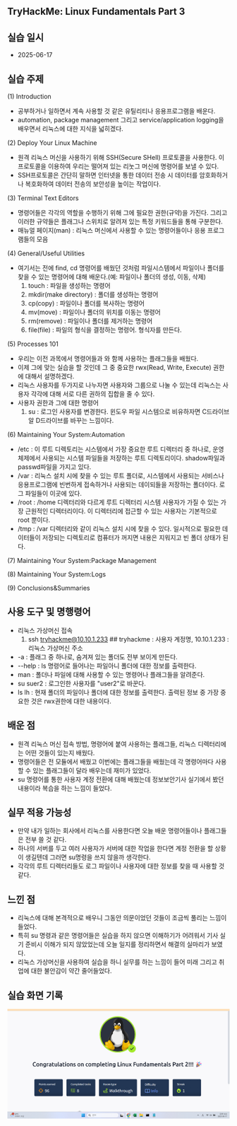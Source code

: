 ## TryHackMe: Linux Fundamentals Part 3

## 실습 일시
 - 2025-06-17

## 실습 주제
(1) Introduction 
 - 공부하거나 일하면서 계속 사용할 것 같은 유틸리티나 응용프로그램을 배운다.
 - automation, package management 그리고 service/application logging을 배우면서 리눅스에 대한 지식을 넓히겠다.

(2) Deploy Your Linux Machine
 - 원격 리눅스 머신을 사용하기 위해 SSH(Secure SHell) 프로토콜을 사용한다. 이 프로토콜을 이용하여 우리는 떨어져 있는 리눗그 머신에 명령어를 보낼 수 있다.
 - SSH프로토콜은 간단히 말하면 인터넷을 통한 데이터 전송 시 데이터를 암호화하거나 복호화하여 데이터 전송의 보안성을 높이는 작업이다.

(3) Terminal Text Editors
 - 명령어들은 각각의 역할을 수행하기 위해 그에 필요한 권한(규약)을 가진다. 그리고 이러한 규약들은 플래그나 스위치로 알려져 있는 특정 키워드들을 통해 구분한다.
 - 매뉴얼 페이지(man) : 리눅스 머신에서 사용할 수 있는 명령어들이나 응용 프로그램들의 모음

(4) General/Useful Utilities
 - 여기서는 전에 find, cd 명령어를 배웠던 것처럼 파일시스템에서 파일이나 폴더를 찾을 수 있는 명령어에 대해 배운다.(예: 파일이나 폴더의 생성, 이동, 삭제)
   1) touch : 파일을 생성하는 명령어
   2) mkdir(make directory) : 폴더를 생성하는 명령어
   3) cp(copy) : 파일이나 폴더를 복사하는 명령어
   4) mv(move) : 파일이나 폴더의 위치를 이동는 명령어
   5) rm(remove) : 파일이나 폴더를 제거하는 명령어
   6) file(file) : 파일의 형식을 결정하는 명령어. 형식자를 만든다. 

(5) Processes 101
 - 우리는 이전 과목에서 명령어들과 와 함께 사용하는 플래그들을 배웠다.
 - 이제 그에 맞는 실습을 할 것인데 그 중 중요한 rwx(Read, Write, Execute) 권한에 대해서 설명하겠다.
 - 리눅스 사용자를 두가지로 나누자면 사용자와 그룹으로 나눌 수 있는데 리눅스는 사용자 각각에 대해 서로 다른 권하의 집합을 줄 수 있다.
 - 사용자 권한과 그에 대한 명령어
   1) su : 로그인 사용자를 변경한다. 윈도우 파일 시스템으로 비유하자면 C드라이브알 D드라이브를 바꾸는 느낌이다.

(6) Maintaining Your System:Automation
 - /etc : 이 루트 디렉토리는 시스템에서 가장 중요한 루트 디렉터리 중 하나로, 운영체제에서 사용되는 시스템 파일들을 저장하는 루트 디렉토리이다. shadow파일과 passwd파일을 가지고 있다.
 - /var : 리눅스 설치 시에 찾을 수 있는 루트 폴더로, 시스템에서 사용되는 서비스나 응용프로그램에 빈번하게 접속하거나 사용되는 데이되들을 저장하는 폴더이다. 로그 파일들이 이곳에 있다.
 - /root : /home 디렉터리와 다르게 루트 디렉터리 시스템 사용자가 가질 수 있는 가장 근원적인 디렉터리이다. 이 디렉터리에 접근할 수 있는 사용자는 기본적으로 root 뿐이다.
 - /tmp : /var 디렉터리와 같이 리눅스 설치 시에 찾을 수 있다. 일시적으로 필요한 데이터들이 저장되는 디렉토리로 컴퓨터가 꺼지면 내용은 지워지고 빈 폴더 상태가 된다. 

(7) Maintaining Your System:Package Management

(8) Maintaining Your System:Logs

(9) Conclusions&Summaries

## 사용 도구 및 명행령어   
 - 리눅스 가상머신 접속
   1) ssh tryhackme@10.10.1.233 ## tryhackme : 사용자 계정명, 10.10.1.233 : 리눅스 가상머신 주소
 - -a : 플래그 중 하나로, 숨겨져 있는 폴더도 전부 보이게 만든다.
 - --help : ls 명령어로 들어나는 파일아니 폴더에 대한 정보를 출력한다.
 - man : 폴더나 파일에 대해 사용할 수 있는 명령어나 플래그들을 알려준다.
 - su suer2 : 로그인한 사용자를 "user2"로 바꾼다.
 - ls lh : 현재 폴더의 파일이나 폴더에 대한 정보를 출력한다. 출력된 정보 중 가장 중요한 것은 rwx권한에 대한 내용이다.
 
## 배운 점
 - 원격 리눅스 머신 접속 방법, 명령어에 붙여 사용하는 플래그들, 리눅스 디렉터리에는 어떤 것들이 있는지 배웠다.
 - 명령어들은 전 모듈에서 배웠고 이번에는 플래그들을 배웠는데 각 명령어마다 사용할 수 있는 플래그들이 달라 배우는데 재미가 있었다.
 - su 명령어를 통한 사용자 계정 전환에 대해 배웠는데 정보보안기사 실기에서 봤던 내용이라 복습을 하는 느낌이 들었다.


## 실무 적용 가능성
 - 만약 내가 일하는 회사에서 리눅스를 사용한다면 오늘 배운 명령어들이나 플래그들은 전부 쓸 것 같다.
 - 하나의 서버를 두고 여러 사용자가 서버에 대한 작업을 한다면 계정 전환을 할 상황이 생길텐데 그러면 su명령을 쓰지 않을까 생각한다.
 - 각각의 루트 디렉터리들도 로그 파일이나 사용자에 대한 정보를 찾을 때 사용할 것 같다. 


## 느낀 점
 - 리눅스에 대해 본격적으로 배우니 그동안 의문이었던 것들이 조금씩 풀리는 느낌이 들었다.
 - 특히 su 명령과 같은 명령어들은 실습을 하지 않으면 이해하기가 어려워서 기사 실기 준비시 이해가 되지 않았었는데 오늘 일지를 정리하면서 해결의 실마리가 보였다.
 - 리눅스 가상머신을 사용하여 실습을 하니 실무를 하는 느낌이 들어 미래 그리고 취업에 대한 불안감이 약간 줄어들었다. 


## 실습 화면 기록
![실습 결과](images/Linux_Fundamentals_Part_2.png)
